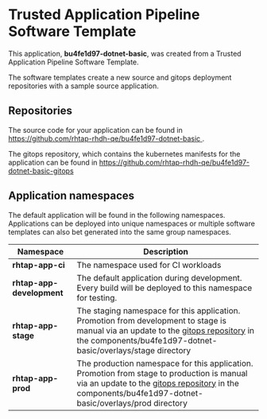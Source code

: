 # Trusted Application Pipeline Software Template

This application, **bu4fe1d97-dotnet-basic**, was created from a Trusted Application Pipeline Software Template.

The software templates create a new source and gitops deployment repositories with a sample source application. 

## Repositories

The source code for your application can be found in [https://github.com/rhtap-rhdh-qe/bu4fe1d97-dotnet-basic ](https://github.com/rhtap-rhdh-qe/bu4fe1d97-dotnet-basic ).
 
The gitops repository, which contains the kubernetes manifests for the application can be found in 
[https://github.com/rhtap-rhdh-qe/bu4fe1d97-dotnet-basic-gitops ](https://github.com/rhtap-rhdh-qe/bu4fe1d97-dotnet-basic-gitops ) 

## Application namespaces 

The default application will be found in the following namespaces. Applications can be deployed into unique namespaces or multiple software templates can also bet generated into the same group namespaces.  

|  Namespace   |  Description   |  
| -------- | -------- |
| **rhtap-app-ci** | The namespace used for CI workloads |
| **rhtap-app-development** | The default application during development. Every build will be deployed to this namespace for testing. |
| **rhtap-app-stage** | The staging namespace for this application. Promotion from development to stage is manual via an update to the [gitops repository](https://github.com/rhtap-rhdh-qe/bu4fe1d97-dotnet-basic-gitops ) in the components/bu4fe1d97-dotnet-basic/overlays/stage directory |
| **rhtap-app-prod** | The production namespace for this application. Promotion from stage to production is manual via an update to the [gitops repository](https://github.com/rhtap-rhdh-qe/bu4fe1d97-dotnet-basic-gitops ) in the components/bu4fe1d97-dotnet-basic/overlays/prod directory |